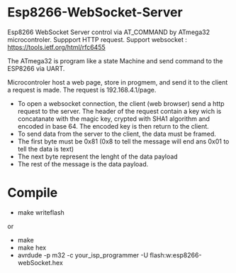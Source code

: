 # Esp8266-WebSocket-Server
Esp8266 WebSocket Server control via AT_COMMAND by ATmega32 microcontroler.
Suppport HTTP request.
Support websocket : https://tools.ietf.org/html/rfc6455

The ATmega32 is program like a state Machine and send command to the ESP8266 via UART.

Microcontroler host a web page, store in progmem, and send it to the client a request is made.
The request is 192.168.4.1/page.
- To open a websocket connection, the client (web browser) send a http request to the server. The header of the request contain a key wich is concatanate with the magic key, crypted with SHA1 algorithm and encoded in base 64. The encoded key is then return to the client.
- To send data from the server to the client, the data must be framed.
- The first byte must be 0x81 (0x8 to tell the message will end ans 0x01 to tell the data is text)
- The next byte represent the lenght of the data payload
- The rest of the message is the data payload.

# Compile
- make writeflash

or

- make
- make hex
- avrdude -p m32 -c your_isp_programmer -U flash:w:esp8266-webSocket.hex

